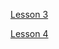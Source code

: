 [Lesson 3](https://colab.research.google.com/github/sivonxay/workshop/blob/colab_envs/workshop/primer/04_Google_Colab/3%20-%20getting_started_on_colab.ipynb)


[Lesson 4](https://colab.research.google.com/github/sivonxay/workshop/blob/colab_envs/workshop/primer/04_Google_Colab/4%20-%20installing_packages_on_colab.ipynb)
